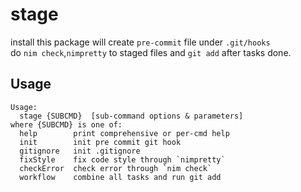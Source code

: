 # stage  

install this package will create `pre-commit` file under `.git/hooks`  
do `nim check`,`nimpretty` to staged files and `git add` after tasks done.  

## Usage  
```
Usage:
  stage {SUBCMD}  [sub-command options & parameters]
where {SUBCMD} is one of:
  help        print comprehensive or per-cmd help
  init        init pre commit git hook
  gitignore   init .gitignore
  fixStyle    fix code style through `nimpretty`
  checkError  check error through `nim check`
  workflow    combine all tasks and run git add
```
